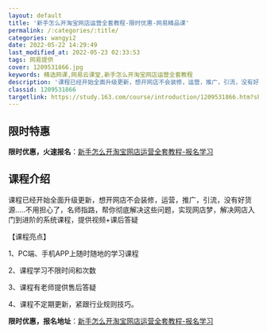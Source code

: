```yaml
---
layout: default
title: '新手怎么开淘宝网店运营全套教程-限时优惠-网易精品课'
permalink: /:categories/:title/
categories: wangyi2
date: 2022-05-22 14:29:49
last_modified_at: 2022-05-23 02:33:53
tags: 网易提供
cover: 1209531866.jpg
keywords: 精选网课,网易云课堂,新手怎么开淘宝网店运营全套教程
description: '课程已经开始全面升级更新，想开网店不会装修，运营，推广，引流，没有好货源.....不用担心了，名师指路，帮你彻底解决这些'
classid: 1209531866
targetlink: https://study.163.com/course/introduction/1209531866.htm?share=1&shareId=1025206652&utm_campaign=share&utm_medium=iphoneShare&utm_source=&utm_u=1025206652
---
```


## 限时特惠

**限时优惠，火速报名**：[新手怎么开淘宝网店运营全套教程-报名学习](https://study.163.com/course/introduction/1209531866.htm?share=1&shareId=1025206652&utm_campaign=share&utm_medium=iphoneShare&utm_source=&utm_u=1025206652)

## 课程介绍

课程已经开始全面升级更新，想开网店不会装修，运营，推广，引流，没有好货源.....不用担心了，名师指路，帮你彻底解决这些问题，实现网店梦，解决网店入门到进阶的系统课程，提供视频+课后答疑

【课程亮点】

1、PC端、手机APP上随时随地的学习课程

2、课程学习不限时间和次数

3、课程有老师提供售后答疑

4、课程不定期更新，紧跟行业规则技巧。

**限时优惠，报名地址**：[新手怎么开淘宝网店运营全套教程-报名学习](https://study.163.com/course/introduction/1209531866.htm?share=1&shareId=1025206652&utm_campaign=share&utm_medium=iphoneShare&utm_source=&utm_u=1025206652)

